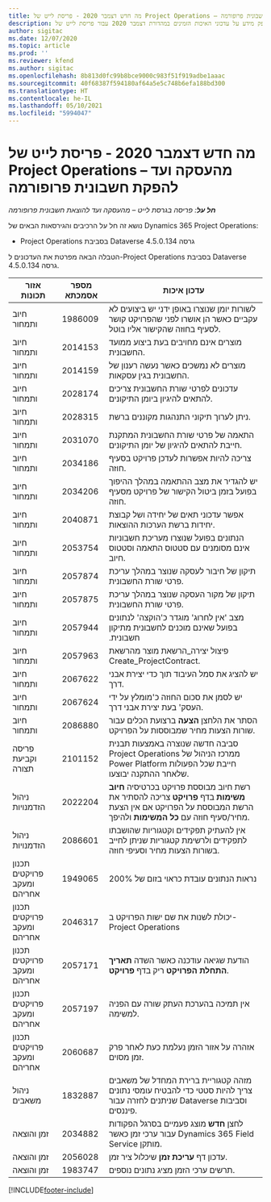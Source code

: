 ```yaml
---
title: מה חדש דצמבר 2020 - פריסת לייט של Project Operations – מהעסקה ועד להפקת חשבונית פרופורמה
description: נושא זה מספק מידע על עדכוני האיכות הזמינים במהדורת דצמבר 2020 עבור פריסת לייט של Project Operations - מהעסקה ועד להפקת חשבונית פרופרמה.
author: sigitac
ms.date: 12/07/2020
ms.topic: article
ms.prod: ''
ms.reviewer: kfend
ms.author: sigitac
ms.openlocfilehash: 8b813d0fc99b8bce9000c983f51f919adbe1aaac
ms.sourcegitcommit: 40f68387f594180af64a5e5c748b6efa188bd300
ms.translationtype: HT
ms.contentlocale: he-IL
ms.lasthandoff: 05/10/2021
ms.locfileid: "5994047"
---
```

# <a name="whats-new-december-2020---project-operations-lite-deployment---deal-to-proforma-invoicing"></a>מה חדש דצמבר 2020 - פריסת לייט של Project Operations – מהעסקה ועד להפקת חשבונית פרופורמה

_**חל על**: פריסה בגרסת לייט – מהעסקה ועד להוצאת חשבונית פרופורמה_

נושא זה חל על הרכיבים והגירסאות הבאים של Dynamics 365 Project Operations:

  - Project Operations בסביבת Dataverse גרסה 4.5.0.134 

הטבלה הבאה מפרטת את העדכונים ל-Project Operations בסביבת Dataverse גרסה 4.5.0.134.

| **אזור תכונות** | **מספר אסמכתא** | **עדכון איכות** |
| --- | --- | --- |
| חיוב ותמחור | 1986009 | לשורות יומן שנוצרו באופן ידני יש ביצועים לא עקביים כאשר הן אושרו לפני שהפרויקט קושר לסעיף בחוזה שהקישור אליו בוטל. |
| חיוב ותמחור | 2014153 | מוצרים אינם מחויבים בעת ביצוע ממועד החשבונית. |
| חיוב ותמחור | 2014159 | מוצרים לא נמשכים כאשר נעשה רענון של החשבונית בגין עסקאות. |
| חיוב ותמחור | 2028174 | עדכונים לפרטי שורת החשבונית צריכים להתאים להיגיון ביומן התיקונים. |
| חיוב ותמחור | 2028315 | ניתן לערוך תיקוני התנהגות מקוננים ברשת. |
| חיוב ותמחור | 2031070 | התאמה של פרטי שורת החשבונית המתקנת חייבת להתאים להיגיון של יומן התיקונים. |
| חיוב ותמחור | 2034186 | צריכה להיות אפשרות לעדכן פרויקט בסעיף חוזה. |
| חיוב ותמחור | 2034206 | יש להגדיר את מצב ההתאמה במהלך ההיפוך בפועל בזמן ביטול הקישור של פרויקט מסעיף חוזה. |
| חיוב ותמחור | 2040871 | אפשר עדכוני תאים של יחידה ושל קבוצת יחידות ברשת הערכות ההוצאות. |
| חיוב ותמחור | 2053754 | הנתונים בפועל שנוצרו מעריכת חשבוניות אינם מסומנים עם סטטוס התאמה וסטטוס חיוב. |
| חיוב ותמחור | 2057874 | תיקון של חיבור לעסקה שנוצר במהלך עריכת פרטי שורת החשבונית. |
| חיוב ותמחור | 2057875 | תיקון של מקור העסקה שנוצר במהלך עריכת פרטי שורת החשבונית. |
| חיוב ותמחור | 2057944 | מצב ‏‫'אין לחרוג' מוגדר כ'הוקצה' לנתונים בפועל שאינם מוכנים לחשבונית מתיקון חשבונית. |
| חיוב ותמחור | 2057963 | פיצול יצירה\_הרשאת מוצר מהרשאת Create\_ProjectContract. |
| חיוב ותמחור | 2067622 | יש להציג את סמל העיבוד תוך כדי יצירת אבני דרך. |
| חיוב ותמחור | 2067624 | יש לסמן את סכום החוזה כ'מומלץ על ידי העסק' בעת יצירת אבני דרך. |
| חיוב ותמחור | 2086880 | הסתר את הלחצן **הצעה** ברצועת הכלים עבור שורות הצעות מחיר שמבוססות על הפרויקט. |
| פריסה וקביעת תצורה | 2101152 | סביבה חדשה שנוצרה באמצעות תבנית Project Operations ממרכז הניהול של Power Platform חייבת שכל הפעולות שלאחר ההתקנה יבוצעו. |
|   ניהול הזדמנויות | 2022204 | רשת חיוב מבוססת פרויקט בכרטיסיה **חיוב משימות** בדף **פרויקט** צריכה להסתיר את הרשת המבוססת על הפרויקט אם אין הצעת מחיר/סעיף חוזה עם **כל המשימות** ולהיפך. |
|   ניהול הזדמנויות | 2086601 | אין להעתיק תפקידים וקטגוריות שהושבתו לתפקידים ולרשימת קטגוריות שניתן לחייב בשורות הצעות מחיר וסעיפי חוזה. |
| ‏‫תכנון פרויקטים ומעקב אחריהם | 1949065 | נראות הנתונים עובדת כראוי בזום של 200% |
| ‏‫תכנון פרויקטים ומעקב אחריהם | 2046317 | יכולת לשנות את שם ישות הפרויקט ב- Project Operations |
| ‏‫תכנון פרויקטים ומעקב אחריהם | 2057171 | הודעת שגיאה עודכנה כאשר השדה **תאריך התחלת הפרויקט** ריק בדף **פרויקט**. |
| ‏‫תכנון פרויקטים ומעקב אחריהם | 2057197 | אין תמיכה בהערכת העתק שורה עם הפניה למשימה. |
| ‏‫תכנון פרויקטים ומעקב אחריהם | 2060687 | אזהרה על אזור הזמן נעלמת כעת לאחר פרק זמן מסוים. |
| ניהול משאבים | 1832887 | מזהה קטגוריית ברירת המחדל של משאבים צריך להיות סטטי כדי להבטיח עומסי נתונים שניתנים לחזרה עבור Dataverse וסביבות פיננסים. |
| זמן והוצאה | 2034882 | לחצן **חדש** מוצג פעמיים בסרגל הפקודות עבור ערכי זמן כאשר Dynamics 365 Field Service מותקן. |
| זמן והוצאה | 2056028 | עדכון דף **עריכת זמן** שיכלול ציר זמן. |
| זמן והוצאה | 1983747 | תרשים ערכי הזמן מציג נתונים נוספים. |


[!INCLUDE[footer-include](../../includes/footer-banner.md)]